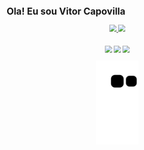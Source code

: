 ## Ola! Eu sou Vitor Capovilla

<div align="center">
  <a href="https://github.com/VitorCapovilla">
  <img height="200em" src="https://github-readme-stats.vercel.app/api?username=VitorCapovilla&show_icons=true&theme=dark&include_all_commits=true&count_private=true&icon_color=026EE0"/>
  <img height="200em" src="https://github-readme-stats.vercel.app/api/top-langs/?username=VitorCapovilla&layout=compact&langs_count=7&theme=dark"/>
</div>
<!-- <div style="display: inline_block"><br>
  <img align="center" alt="Vc-Js" height="30" width="40" src="https://raw.githubusercontent.com/devicons/devicon/master/icons/javascript/javascript-plain.svg">
  <img align="center" alt="Vc-Ts" height="30" width="40" src="https://raw.githubusercontent.com/devicons/devicon/master/icons/php/php-original.svg">
  <img align="center" alt="Vc-React" height="30" width="40" src="https://raw.githubusercontent.com/devicons/devicon/master/icons/react/react-original.svg">
  <img align="center" alt="Vc-HTML" height="30" width="40" src="https://raw.githubusercontent.com/devicons/devicon/master/icons/html5/html5-original.svg">
  <img align="center" alt="Vc-CSS" height="30" width="40" src="https://raw.githubusercontent.com/devicons/devicon/master/icons/css3/css3-original.svg">
</div> -->

##

<div align="center"> 
  <a href="https://instagram.com/vitor1227_" target="_blank"><img src="https://img.shields.io/badge/-Instagram-%23E4405F?style=for-the-badge&logo=instagram&logoColor=white" target="_blank"></a>
  <a href = "mailto:vitoraugustocapovila@gmail.com"><img src="https://img.shields.io/badge/-Gmail-%23333?style=for-the-badge&logo=gmail&logoColor=white" target="_blank"></a>
  <a href="https://www.linkedin.com/in/vitor-capovilla-8b16aa217" target="_blank"><img src="https://img.shields.io/badge/-LinkedIn-%230077B5?style=for-the-badge&logo=linkedin&logoColor=white" target="_blank"></a> 
 
  ![Snake animation](https://github.com/rafaballerini/rafaballerini/blob/output/github-contribution-grid-snake.svg)
 
</div>
